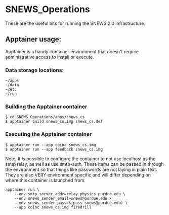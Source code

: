 # SNEWS_Operations
These are the useful bits for running the SNEWS 2.0 infrastructure.

## Apptainer usage:
Apptainer is a handy container environment that doesn't require administrative
access to install or execute.

### Data storage locations:
	~/apps
	~/data
	~/etc
	~/run

### Building the Apptainer container
	$ cd SNEWS_Operations/apps/snews_cs
	$ apptainer build snews_cs.img snews_cs.def

### Executing the Apptainer container
	$ apptainer run --app coinc snews_cs.img
	$ apptainer run --app feedback snews_cs.img

Note: 
It *is* possible to configure the container to 
not use localhost as the smtp relay, as well as use smtp-auth.
These items can be passed in through the environment
so that things like passwords are not laying in plain text.
They are also VERY environment specific and will differ
depending on where this container is launched from.

	apptainer run \
		--env smtp_server_addr=relay.physics.purdue.edu \
		--env snews_sender_email=snews@purdue.edu \
		--env snews_sender_pass=$(pass snews@purdue.edu) \
		--app coinc snews_cs.img firedrill
